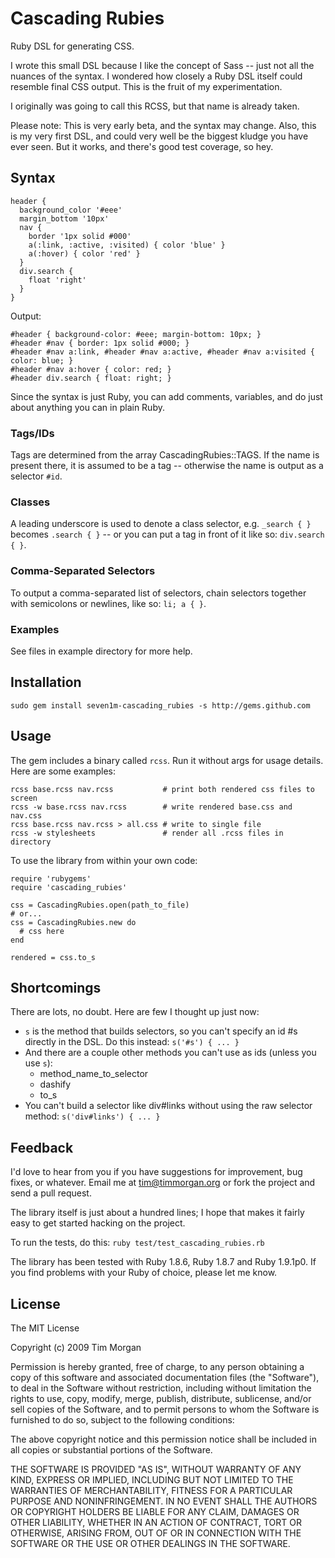 # Cascading Rubies

Ruby DSL for generating CSS.

I wrote this small DSL because I like the concept of Sass -- just not
all the nuances of the syntax. I wondered how closely a Ruby DSL itself could
resemble final CSS output. This is the fruit of my experimentation.

I originally was going to call this RCSS, but that name is already taken.

Please note: This is very early beta, and the syntax may change. Also, this is
my very first DSL, and could very well be the biggest kludge you have ever seen.
But it works, and there's good test coverage, so hey.

## Syntax

    header {
      background_color '#eee'
      margin_bottom '10px'
      nav {
        border '1px solid #000'
        a(:link, :active, :visited) { color 'blue' }
        a(:hover) { color 'red' }
      }
      div.search {
        float 'right'
      }
    }
    
Output:

    #header { background-color: #eee; margin-bottom: 10px; }
    #header #nav { border: 1px solid #000; }
    #header #nav a:link, #header #nav a:active, #header #nav a:visited { color: blue; }
    #header #nav a:hover { color: red; }
    #header div.search { float: right; }
    
Since the syntax is just Ruby, you can add comments, variables, and do just about anything
you can in plain Ruby.

### Tags/IDs

Tags are determined from the array CascadingRubies::TAGS. If the name is present there, it is
assumed to be a tag -- otherwise the name is output as a selector `#id`.

### Classes

A leading underscore is used to denote a class selector, e.g. `_search { }` becomes
`.search { }` -- or you can put a tag in front of it like so: `div.search { }`.

### Comma-Separated Selectors

To output a comma-separated list of selectors, chain selectors together with semicolons
or newlines, like so: `li; a { }`.

### Examples

See files in example directory for more help.

## Installation

    sudo gem install seven1m-cascading_rubies -s http://gems.github.com
    
## Usage

The gem includes a binary called `rcss`. Run it without args for usage details.
Here are some examples:

    rcss base.rcss nav.rcss           # print both rendered css files to screen
    rcss -w base.rcss nav.rcss        # write rendered base.css and nav.css
    rcss base.rcss nav.rcss > all.css # write to single file
    rcss -w stylesheets               # render all .rcss files in directory
    
To use the library from within your own code:

    require 'rubygems'
    require 'cascading_rubies'
    
    css = CascadingRubies.open(path_to_file)
    # or...
    css = CascadingRubies.new do
      # css here
    end
    
    rendered = css.to_s

## Shortcomings

There are lots, no doubt. Here are few I thought up just now:

* `s` is the method that builds selectors, so you can't specify an id #s directly
  in the DSL. Do this instead: `s('#s') { ... }`
* And there are a couple other methods you can't use as ids (unless you use `s`):
  * method\_name\_to\_selector
  * dashify
  * to\_s
* You can't build a selector like div#links without using the raw selector method:
  `s('div#links') { ... }`

## Feedback

I'd love to hear from you if you have suggestions for improvement, bug fixes,
or whatever. Email me at tim@timmorgan.org or fork the project and send a
pull request.

The library itself is just about a hundred lines; I hope that makes it fairly
easy to get started hacking on the project.

To run the tests, do this: `ruby test/test_cascading_rubies.rb`

The library has been tested with Ruby 1.8.6, Ruby 1.8.7 and Ruby 1.9.1p0.
If you find problems with your Ruby of choice, please let me know.

## License

The MIT License

Copyright (c) 2009 Tim Morgan

Permission is hereby granted, free of charge, to any person obtaining a copy
of this software and associated documentation files (the "Software"), to deal
in the Software without restriction, including without limitation the rights
to use, copy, modify, merge, publish, distribute, sublicense, and/or sell
copies of the Software, and to permit persons to whom the Software is
furnished to do so, subject to the following conditions:

The above copyright notice and this permission notice shall be included in
all copies or substantial portions of the Software.

THE SOFTWARE IS PROVIDED "AS IS", WITHOUT WARRANTY OF ANY KIND, EXPRESS OR
IMPLIED, INCLUDING BUT NOT LIMITED TO THE WARRANTIES OF MERCHANTABILITY,
FITNESS FOR A PARTICULAR PURPOSE AND NONINFRINGEMENT. IN NO EVENT SHALL THE
AUTHORS OR COPYRIGHT HOLDERS BE LIABLE FOR ANY CLAIM, DAMAGES OR OTHER
LIABILITY, WHETHER IN AN ACTION OF CONTRACT, TORT OR OTHERWISE, ARISING FROM,
OUT OF OR IN CONNECTION WITH THE SOFTWARE OR THE USE OR OTHER DEALINGS IN
THE SOFTWARE.

